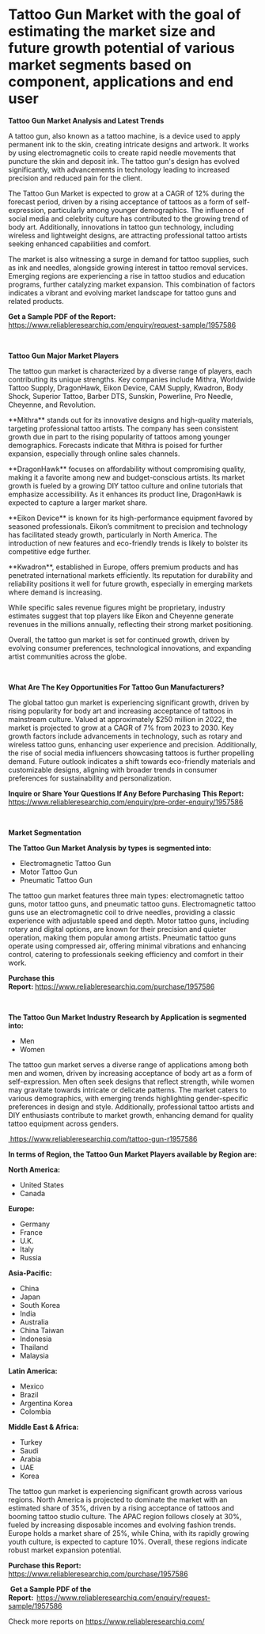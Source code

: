 <p><h1>Tattoo Gun Market with the goal of estimating the market size and future growth potential of various market segments based on component, applications and end user</h1></p><p><strong>Tattoo Gun Market Analysis and Latest Trends</strong></p>
<p><p>A tattoo gun, also known as a tattoo machine, is a device used to apply permanent ink to the skin, creating intricate designs and artwork. It works by using electromagnetic coils to create rapid needle movements that puncture the skin and deposit ink. The tattoo gun's design has evolved significantly, with advancements in technology leading to increased precision and reduced pain for the client.</p><p>The Tattoo Gun Market is expected to grow at a CAGR of 12% during the forecast period, driven by a rising acceptance of tattoos as a form of self-expression, particularly among younger demographics. The influence of social media and celebrity culture has contributed to the growing trend of body art. Additionally, innovations in tattoo gun technology, including wireless and lightweight designs, are attracting professional tattoo artists seeking enhanced capabilities and comfort.</p><p>The market is also witnessing a surge in demand for tattoo supplies, such as ink and needles, alongside growing interest in tattoo removal services. Emerging regions are experiencing a rise in tattoo studios and education programs, further catalyzing market expansion. This combination of factors indicates a vibrant and evolving market landscape for tattoo guns and related products.</p></p>
<p><strong>Get a Sample PDF of the Report:&nbsp;</strong> <a href="https://www.reliableresearchiq.com/enquiry/request-sample/1957586?utm_campaign=2315&utm_medium=2&utm_source=Github&utm_content=ia&utm_term=08042025&utm_id=tattoo-gun">https://www.reliableresearchiq.com/enquiry/request-sample/1957586</a></p>
<p>&nbsp;</p>
<p><strong>Tattoo Gun Major Market Players</strong></p>
<p><p>The tattoo gun market is characterized by a diverse range of players, each contributing its unique strengths. Key companies include Mithra, Worldwide Tattoo Supply, DragonHawk, Eikon Device, CAM Supply, Kwadron, Body Shock, Superior Tattoo, Barber DTS, Sunskin, Powerline, Pro Needle, Cheyenne, and Revolution.</p><p>**Mithra** stands out for its innovative designs and high-quality materials, targeting professional tattoo artists. The company has seen consistent growth due in part to the rising popularity of tattoos among younger demographics. Forecasts indicate that Mithra is poised for further expansion, especially through online sales channels.</p><p>**DragonHawk** focuses on affordability without compromising quality, making it a favorite among new and budget-conscious artists. Its market growth is fueled by a growing DIY tattoo culture and online tutorials that emphasize accessibility. As it enhances its product line, DragonHawk is expected to capture a larger market share.</p><p>**Eikon Device** is known for its high-performance equipment favored by seasoned professionals. Eikon’s commitment to precision and technology has facilitated steady growth, particularly in North America. The introduction of new features and eco-friendly trends is likely to bolster its competitive edge further.</p><p>**Kwadron**, established in Europe, offers premium products and has penetrated international markets efficiently. Its reputation for durability and reliability positions it well for future growth, especially in emerging markets where demand is increasing.</p><p>While specific sales revenue figures might be proprietary, industry estimates suggest that top players like Eikon and Cheyenne generate revenues in the millions annually, reflecting their strong market positioning.</p><p>Overall, the tattoo gun market is set for continued growth, driven by evolving consumer preferences, technological innovations, and expanding artist communities across the globe.</p></p>
<p>&nbsp;</p>
<p><strong>What Are The Key Opportunities For Tattoo Gun Manufacturers?</strong></p>
<p><p>The global tattoo gun market is experiencing significant growth, driven by rising popularity for body art and increasing acceptance of tattoos in mainstream culture. Valued at approximately $250 million in 2022, the market is projected to grow at a CAGR of 7% from 2023 to 2030. Key growth factors include advancements in technology, such as rotary and wireless tattoo guns, enhancing user experience and precision. Additionally, the rise of social media influencers showcasing tattoos is further propelling demand. Future outlook indicates a shift towards eco-friendly materials and customizable designs, aligning with broader trends in consumer preferences for sustainability and personalization.</p></p>
<p><strong>Inquire or Share Your Questions If Any Before Purchasing This Report:</strong> <a href="https://www.reliableresearchiq.com/enquiry/pre-order-enquiry/1957586?utm_campaign=2315&utm_medium=2&utm_source=Github&utm_content=ia&utm_term=08042025&utm_id=tattoo-gun">https://www.reliableresearchiq.com/enquiry/pre-order-enquiry/1957586</a></p>
<p>&nbsp;</p>
<p><strong>Market Segmentation</strong></p>
<p><strong>The Tattoo Gun Market Analysis by types is segmented into:</strong></p>
<p><ul><li>Electromagnetic Tattoo Gun</li><li>Motor Tattoo Gun</li><li>Pneumatic Tattoo Gun</li></ul></p>
<p><p>The tattoo gun market features three main types: electromagnetic tattoo guns, motor tattoo guns, and pneumatic tattoo guns. Electromagnetic tattoo guns use an electromagnetic coil to drive needles, providing a classic experience with adjustable speed and depth. Motor tattoo guns, including rotary and digital options, are known for their precision and quieter operation, making them popular among artists. Pneumatic tattoo guns operate using compressed air, offering minimal vibrations and enhancing control, catering to professionals seeking efficiency and comfort in their work.</p></p>
<p><strong>Purchase this Report:&nbsp;</strong><a href="https://www.reliableresearchiq.com/purchase/1957586?utm_campaign=2315&utm_medium=2&utm_source=Github&utm_content=ia&utm_term=08042025&utm_id=tattoo-gun">https://www.reliableresearchiq.com/purchase/1957586</a></p>
<p>&nbsp;</p>
<p><strong>The Tattoo Gun Market Industry Research by Application is segmented into:</strong></p>
<p><ul><li>Men</li><li>Women</li></ul></p>
<p><p>The tattoo gun market serves a diverse range of applications among both men and women, driven by increasing acceptance of body art as a form of self-expression. Men often seek designs that reflect strength, while women may gravitate towards intricate or delicate patterns. The market caters to various demographics, with emerging trends highlighting gender-specific preferences in design and style. Additionally, professional tattoo artists and DIY enthusiasts contribute to market growth, enhancing demand for quality tattoo equipment across genders.</p></p>
<p><a href="https://www.reliableresearchiq.com/tattoo-gun-r1957586?utm_campaign=2315&utm_medium=2&utm_source=Github&utm_content=ia&utm_term=08042025&utm_id=tattoo-gun">&nbsp;https://www.reliableresearchiq.com/tattoo-gun-r1957586</a></p>
<p><strong>In terms of Region, the Tattoo Gun Market Players available by Region are:</strong></p>
<p>
    <p> <strong> North America: </strong>
        <ul>
            <li>United States</li>
            <li>Canada</li>
        </ul>
        </p> 
    <p> <strong> Europe: </strong>
        <ul>
            <li>Germany</li>
            <li>France</li>
            <li>U.K.</li>
            <li>Italy</li>
            <li>Russia</li>
        </ul>
        </p> 
    <p> <strong> Asia-Pacific: </strong>
        <ul>
            <li>China</li>
            <li>Japan</li>
            <li>South Korea</li>
            <li>India</li>
            <li>Australia</li>
            <li>China Taiwan</li>
            <li>Indonesia</li>
            <li>Thailand</li>
            <li>Malaysia</li>
        </ul>
        </p> 
    <p> <strong> Latin America: </strong>
        <ul>
            <li>Mexico</li>
            <li>Brazil</li>
            <li>Argentina Korea</li>
            <li>Colombia</li>
        </ul>
        </p> 
    <p> <strong> Middle East & Africa: </strong>
        <ul>
            <li>Turkey</li>
            <li>Saudi</li>
            <li>Arabia</li>
            <li>UAE</li>
            <li>Korea</li>
        </ul>
    </p>
    </p>
<p><p>The tattoo gun market is experiencing significant growth across various regions. North America is projected to dominate the market with an estimated share of 35%, driven by a rising acceptance of tattoos and booming tattoo studio culture. The APAC region follows closely at 30%, fueled by increasing disposable incomes and evolving fashion trends. Europe holds a market share of 25%, while China, with its rapidly growing youth culture, is expected to capture 10%. Overall, these regions indicate robust market expansion potential.</p></p>
<p><strong>Purchase this Report: </strong><a href="https://www.reliableresearchiq.com/purchase/1957586?utm_campaign=2315&utm_medium=2&utm_source=Github&utm_content=ia&utm_term=08042025&utm_id=tattoo-gun">https://www.reliableresearchiq.com/purchase/1957586</a></p>
<p>&nbsp;<strong>Get a Sample PDF of the Report:&nbsp;&nbsp;</strong><a href="https://www.reliableresearchiq.com/enquiry/request-sample/1957586?utm_campaign=2315&utm_medium=2&utm_source=Github&utm_content=ia&utm_term=08042025&utm_id=tattoo-gun">https://www.reliableresearchiq.com/enquiry/request-sample/1957586</a></p>
<p><strong></strong></p>
<p>Check more reports on <a href="https://www.reliableresearchiq.com/?utm_campaign=2315&utm_medium=2&utm_source=Github&utm_content=ia&utm_term=08042025&utm_id=tattoo-gun">https://www.reliableresearchiq.com/</a></p>